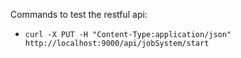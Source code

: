 Commands to test the restful api: 
  
* `curl -X PUT -H "Content-Type:application/json" http://localhost:9000/api/jobSystem/start`
